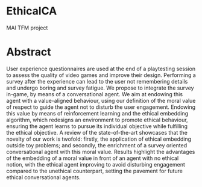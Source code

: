 # EthicalCA
MAI TFM project

# Abstract
User experience questionnaires are used at the end of a playtesting session to assess the quality of video games and improve their design. Performing a survey after the experience can lead to the user not remembering details and undergo boring and survey fatigue. We propose to integrate the survey in-game, by means of a conversational agent. We aim at endowing this agent with a value-aligned behaviour, using our definition of the moral value of respect to guide the agent not to disturb the user engagement. Endowing this value by means of reinforcement learning and the ethical embedding algorithm, which redesigns an environment to promote ethical behaviour, ensuring the agent learns to pursue its individual objective while fulfilling the ethical objective. A review of the state-of-the-art showcases that the novelty of our work is twofold: firstly, the application of ethical embedding outside toy problems; and secondly, the enrichment of a survey oriented conversational agent with this moral value. Results highlight the advantages of the embedding of a moral value in front of an agent with no ethical notion, with the ethical agent improving to avoid disturbing engagement compared to the unethical counterpart, setting the pavement for future ethical conversational agents.
